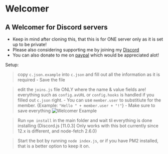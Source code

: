 # Welcomer

## A Welcomer for Discord servers

- Keep in mind after cloning this, that this is for ONE server only as it is set up to be private!
- Please also considering supporting me by joining my [Discord](https://discord.gg/invite/jjgjV62)
- You can also donate to me on [paypal](https://paypal.me/Xyni) which would be appreciated alot!



Setup:
> copy `c.json.example` into `c.json` and fill out all the information as it is required
      - Save the file

> edit the `joins.js` file ONLY where the name & value fields are! everything such as `config.avURL` or `config.hooks` is handled if you filled out `c.json` right.
      - You can use `member.user` to substitiute for the member. {Example: `"Hello " + member.user + "!"`}
      - Make sure to save everything
   ![Welcomer Example](https://cdn.discordapp.com/attachments/695102474586947664/695753102036303982/unknown.png)



> Run `npm install` in the main folder and wait til everything is done installing (Discord.js [11.0.3] Only works with this bot currently since 12.x is different, and node-fetch 2.6.0)

> Start the bot by running `node index.js`, or if you have PM2 installed, that is a better option to keep it on.
